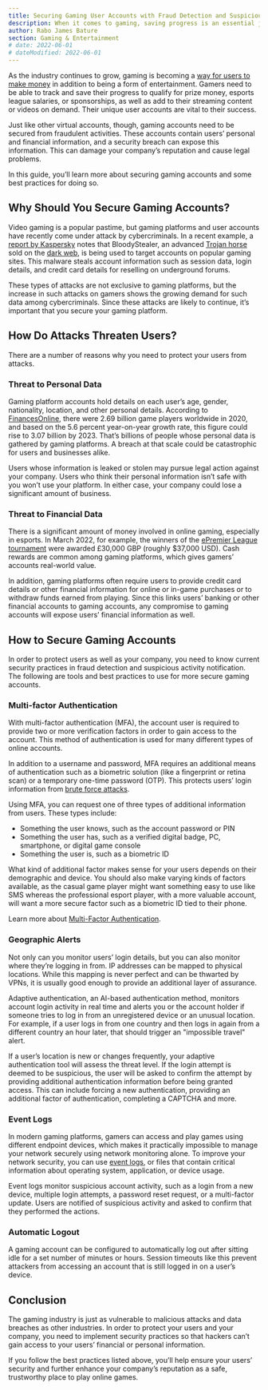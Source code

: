 ```yaml
---
title: Securing Gaming User Accounts with Fraud Detection and Suspicious Activity Notification
description: When it comes to gaming, saving progress is an essential job. Gaming user accounts do that and much more. However, just like any other virtual account, gaming accounts need to be secured from fraudulent activity as well. In this guide, learn about the significance of securing gaming accounts and the ways in which it can be done.
author: Rabo James Bature
section: Gaming & Entertainment
# date: 2022-06-01
# dateModified: 2022-06-01
---
```


As the industry continues to grow, gaming is becoming a [way for users to make money](https://www.teknosassociates.com/how-do-professional-gamers-make-money/) in addition to being a form of entertainment. Gamers need to be able to track and save their progress to qualify for prize money, esports league salaries, or sponsorships, as well as add to their streaming content or videos on demand. Their unique user accounts are vital to their success.

Just like other virtual accounts, though, gaming accounts need to be secured from fraudulent activities. These accounts contain users’ personal and financial information, and a security breach can expose this information. This can damage your company’s reputation and cause legal problems.

In this guide, you’ll learn more about securing gaming accounts and some best practices for doing so.

## Why Should You Secure Gaming Accounts?
 
Video gaming is a popular pastime, but gaming platforms and user accounts have recently come under attack by cybercriminals. In a recent example, a [report by Kaspersky](https://www.kaspersky.com/about/press-releases/2021_bloodystealer-new-advanced-stealer-targets-accounts-of-popular-online-gaming-platforms) notes that BloodyStealer, an advanced [Trojan horse](https://us.norton.com/internetsecurity-malware-what-is-a-trojan.html) sold on the [dark web](https://www.avast.com/c-dark-web), is being used to target accounts on popular gaming sites. This malware steals account information such as session data, login details, and credit card details for reselling on underground forums.

These types of attacks are not exclusive to gaming platforms, but the increase in such attacks on gamers shows the growing demand for such data among cybercriminals. Since these attacks are likely to continue, it’s important that you secure your gaming platform.

## How Do Attacks Threaten Users?

There are a number of reasons why you need to protect your users from attacks.

### Threat to Personal Data

Gaming platform accounts hold details on each user’s age, gender, nationality, location, and other personal details. According to [FinancesOnline](https://financesonline.com/number-of-gamers-worldwide/), there were 2.69 billion game players worldwide in 2020, and based on the 5.6 percent year-on-year growth rate, this figure could rise to 3.07 billion by 2023. That’s billions of people whose personal data is gathered by gaming platforms. A breach at that scale could be catastrophic for users and businesses alike.

Users whose information is leaked or stolen may pursue legal action against your company. Users who think their personal information isn’t safe with you won’t use your platform. In either case, your company could lose a significant amount of business.

### Threat to Financial Data

There is a significant amount of money involved in online gaming, especially in esports. In March 2022, for example, the winners of the [ePremier League tournament](https://www.skysports.com/football/news/11095/12576565/norwich-city-crowned-2021-22-epremier-league-champions) were awarded £30,000 GBP (roughly $37,000 USD). Cash rewards are common among gaming platforms, which gives gamers’ accounts real-world value.

In addition, gaming platforms often require users to provide credit card details or other financial information for online or in-game purchases or to withdraw funds earned from playing. Since this links users’ banking or other financial accounts to gaming accounts, any compromise to gaming accounts will expose users’ financial information as well.

## How to Secure Gaming Accounts

In order to protect users as well as your company, you need to know current security practices in fraud detection and suspicious activity notification. The following are tools and best practices to use for more secure gaming accounts.

### Multi-factor Authentication

With multi-factor authentication (MFA), the account user is required to provide two or more verification factors in order to gain access to the account. This method of authentication is used for many different types of online accounts.

In addition to a username and password, MFA requires an additional means of authentication such as a biometric solution (like a fingerprint or retina scan) or a temporary one-time password (OTP). This protects users’ login information from [brute force attacks](https://www.kaspersky.com/resource-center/definitions/brute-force-attack).

Using MFA, you can request one of three types of additional information from users. These types include: 

* Something the user knows, such as the account password or PIN
* Something the user has, such as a verified digital badge, PC, smartphone, or digital game console
* Something the user is, such as a biometric ID

What kind of additional factor makes sense for your users depends on their demographic and device. You should also make varying kinds of factors available, as the casual game player might want something easy to use like SMS whereas the professional esport player, with a more valuable account, will want a more secure factor such as a biometric ID tied to their phone.

Learn more about [Multi-Factor Authentication](/learn/expert-advice/authentication/multi-factor-authentication).

### Geographic Alerts

Not only can you monitor users’ login details, but you can also monitor where they’re logging in from. IP addresses can be mapped to physical locations. While this mapping is never perfect and can be thwarted by VPNs, it is usually good enough to provide an additional layer of assurance.

Adaptive authentication, an AI-based authentication method, monitors account login activity in real time and alerts you or the account holder if someone tries to log in from an unregistered device or an unusual location. For example, if a user logs in from one country and then logs in again from a different country an hour later, that should trigger an "impossible travel" alert.

If a user’s location is new or changes frequently, your adaptive authentication tool will assess the threat level. If the login attempt is deemed to be suspicious, the user will be asked to confirm the attempt by providing additional authentication information before being granted access. This can include forcing a new authentication, providing an additional factor of authentication, completing a CAPTCHA and more.

### Event Logs

In modern gaming platforms, gamers can access and play games using different endpoint devices, which makes it practically impossible to manage your network securely using network monitoring alone. To improve your network security, you can use [event logs](https://www.techopedia.com/definition/25410/event-log-networking), or files that contain critical information about operating system, application, or device usage.

Event logs monitor suspicious account activity, such as a login from a new device, multiple login attempts, a password reset request, or a multi-factor update. Users are notified of suspicious activity and asked to confirm that they performed the actions.
  
### Automatic Logout

A gaming account can be configured to automatically log out after sitting idle for a set number of minutes or hours. Session timeouts like this prevent attackers from accessing an account that is still logged in on a user’s device.

## Conclusion 

The gaming industry is just as vulnerable to malicious attacks and data breaches as other industries. In order to protect your users and your company, you need to implement security practices so that hackers can’t gain access to your users’ financial or personal information.

If you follow the best practices listed above, you’ll help ensure your users’ security and further enhance your company’s reputation as a safe, trustworthy place to play online games.

